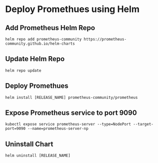 # Deploy Promethues using Helm 

## Add Prometheus Helm Repo 
```
helm repo add prometheus-community https://prometheus-community.github.io/helm-charts
```

## Update Helm Repo
```
helm repo update
```

## Deploy Promethues 

```
helm install [RELEASE_NAME] prometheus-community/prometheus
```

## Expose Prometheus service to port 9090
```
kubectl expose service prometheus-server --type=NodePort --target-port=9090 --name=prometheus-server-np
```

## Uninstall Chart
```
helm uninstall [RELEASE_NAME]
```